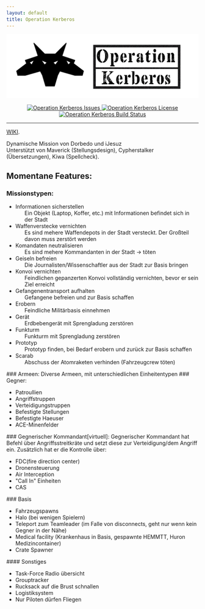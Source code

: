 ```yaml
---
layout: default
title: Operation Kerberos
---
```



<p align="center">
    <img src="https://raw.githubusercontent.com/Brig13Team/Operation_Kerberos/develop/extra/logo/Logo_lang_schwarz.jpg" width="900">
</p>

<p align="center">
    <a href="https://github.com/Brig13Team/Operation_Kerberos/issues">
        <img src="https://img.shields.io/github/issues-raw/Brig13Team/Operation_Kerberos.svg?style=flat-square" alt="Operation Kerberos Issues">
    </a>
    <a href="https://github.com/Brig13Team/Operation_Kerberos/blob/develop/LICENSE.md">
        <img src="https://img.shields.io/badge/license-GPLv2-red.svg?style=flat-square" alt="Operation Kerberos License">
    </a>
    <a href="https://travis-ci.org/Brig13Team/Operation_Kerberos">
        <img src="https://img.shields.io/travis/Brig13Team/Operation_Kerberos/develop.svg?style=flat-square" alt="Operation Kerberos Build Status">
    </a>
</p>

<hr>

[WIKI](wiki/wiki.md).


Dynamische Mission von Dorbedo und iJesuz </br>
Unterstützt von Maverick (Stellungsdesign), Cypherstalker (Übersetzungen), Kiwa (Spellcheck).

## Momentane Features:

### Missionstypen:
<ul>
<li>Informationen sicherstellen<ul>Ein Objekt (Laptop, Koffer, etc.) mit Informationen  befindet sich in der Stadt</ul></li>
<li>Waffenverstecke vernichten<ul>Es sind mehere Waffendepots in der Stadt versteckt. Der Großteil davon muss zerstört werden</ul></li>
<li>Komandaten neutralisieren<ul>Es sind mehere Kommandanten in der Stadt -> töten</ul></li>
<li>Geiseln befreien<ul>Die Journalisten/Wissenschaftler aus der Stadt zur Basis bringen</ul></li>
<li>Konvoi vernichten<ul>Feindlichen gepanzerten Konvoi vollständig vernichten, bevor er sein Ziel erreicht</ul></li>
<li>Gefangenentransport aufhalten<ul>Gefangene befreien und zur Basis schaffen</ul></li>
<li>Erobern<ul>Feindliche Militärbasis einnehmen</ul></li>
<li>Gerät<ul>Erdbebengerät mit Sprengladung zerstören</ul></li>
<li>Funkturm<ul>Funkturm mit Sprengladung zerstören</ul></li>
<li>Prototyp<ul>Prototyp finden, bei Bedarf erobern und zurück zur Basis schaffen</ul></li>
<li>Scarab<ul>Abschuss der Atomraketen verhinden (Fahrzeugcrew töten)</ul></li>
</ul>
### Armeen:
Diverse Armeen, mit unterschiedlichen Einheitentypen
### Gegner:
<ul>
<li>Patroullien</li>
<li>Angriffstruppen</li>
<li>Verteidigungstruppen</li>
<li>Befestigte Stellungen</li>
<li>Befestigte Haeuser</li>
<li>ACE-Minenfelder</li>
</ul>
### Gegnerischer Kommandant[virtuell]:
Gegnerischer Kommandant hat Befehl über Angriffsstreitkräte und setzt diese zur Verteidigung/dem Angriff ein. Zusätzlich hat er die Kontrolle über:<ul>
<li>FDC(fire direction center)</li>
<li>Dronensteuerung</li>
<li>Air Interception</li>
<li>"Call In" Einheiten</li>
<li>CAS</li>
</ul>
### Basis
<ul>
<li>Fahrzeugspawns</li>
<li>Halo (bei wenigen Spielern)</li>
<li>Teleport zum Teamleader (im Falle von disconnects, geht nur wenn kein Gegner in der Nähe)</li>
<li>Medical facility (Krankenhaus in Basis, gespawnte HEMMTT, Huron Medizincontainer)</li>
<li>Crate Spawner</li>
</ul>
#### Sonstiges
<ul>
<li>Task-Force Radio übersicht</li>
<li>Grouptracker</li>
<li>Rucksack auf die Brust schnallen</li>
<li>Logistiksystem</li>
<li>Nur Piloten dürfen Fliegen</li></ul>
